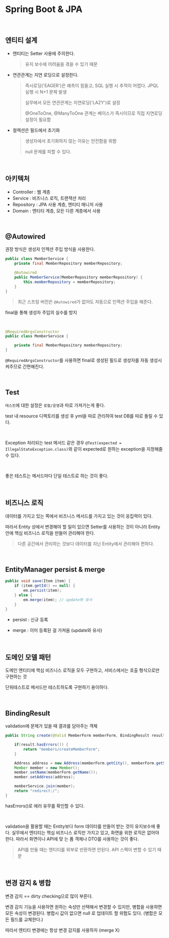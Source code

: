# Spring Boot & JPA

<br>

## 엔티티 설계

- 엔티티는 Setter 사용에 주의한다.

  > 유지 보수에 어려움을 겪을 수 있기 때문

- 연관관계는 지연 로딩으로 설정한다.

  > 즉시로딩('EAGER')은 예측이 힘들고, SQL 실행 시 추적이 어렵다. JPQL 실행 시 N+1 문제 발생
  >
  > 실무에서 모든 연관관계는 지연로딩('LAZY')로 설정
  >
  > @OneToOne, @ManyToOne 관계는 베이스가 즉시이므로 직접 지연로딩 설정이 필요함

- 컬렉션은 필드에서 초기화

  > 생성자에서 초기화하지 않는 이유는 안전함을 위함
  >
  > null 문제를 피할 수 있다.

<br>

## 아키텍처

- Controller : 웹 계층
- Service : 비즈니스 로직, 트랜잭션 처리
- Repository : JPA 사용 계층, 엔티티 매니저 사용
- Domain : 엔티티 계층, 모든 다른 계층에서 사용

<br>

## @Autowired

권장 방식은 생성자 인젝션 주입 방식을 사용한다.

```java
public class MemberService {
    private final MemberRepository memberRepository;

    @Autowired
    public MemberService(MemberRepository memberRepository) {
        this.memberRepository = memberRepository;
    }
}
```

> 최근 스프링 버전은 `@Autowired`가 없어도 자동으로 인젝션 주입을 해준다.

final을 통해 생성자 주입의 실수를 방지

<br>

```java
@RequiredArgsConstructor
public class MemberService {

    private final MemberRepository memberRepository;
}
```

`@RequiredArgsConstructor`를 사용하면 final로 생성된 필드로 생성자를 자동 생성시켜주므로 간편해진다.

<br>

## Test

`테스트`에 대한 설정은 `로컬/운영`과 따로 가져가는게 좋다.

test 내 resource 디렉토리를 생성 후 yml을 따로 관리하여 test DB를 따로 돌릴 수 있다.

<br>

Exception 처리되는 test 메서드 같은 경우 `@Test(expected = IllegalStateException.class)`와 같이 expected로 원하는 exception을 지정해줄 수 있다.

<br>

좋은 테스트는 메서드마다 단일 테스트로 하는 것이 좋다.

<br>

## 비즈니스 로직

데이터를 가지고 있는 쪽에서 비즈니스 메서드를 가지고 있는 것이 응집력이 있다.

따라서 Entity 상에서 변경해야 할 일이 있으면 Setter를 사용하는 것이 아니라 Entity 안에 핵심 비즈니스 로직을 만들어 관리해야 한다.

> 다른 공간에서 관리하는 것보다 데이터를 지닌 Entity에서 관리해야 편하다.

<br>

## EntityManager persist & merge

```java
public void save(Item item) {
    if (item.getId() == null) {
        em.persist(item);
    } else {
        em.merge(item); // update와 유사
    }
}
```

- persist : 신규 등록

- merge : 이미 등록된 걸 가져옴 (update와 유사)

<br>

## 도메인 모델 패턴

도메인 엔티티에 핵심 비즈니스 로직을 모두 구현하고, 서비스에서는 호출 형식으로만 구현하는 것

단위테스트로 메서드만 테스트하도록 구현하기 용이하다.

<br>

## BindingResult

validation에 문제가 있을 때 결과를 담아주는 객체

```java
public String create(@Valid MemberForm memberForm, BindingResult result) {

    if(result.hasErrors()) {
        return "members/createMemberForm";
    }

    Address address = new Address(memberForm.getCity(), memberForm.getStreet(), memberForm.getZipcode());
    Member member = new Member();
    member.setName(memberForm.getName());
    member.setAddress(address);

    memberService.join(member);
    return "redirect:/";
}
```

hasErrors()로 에러 유무를 확인할 수 있다.

<br>

validation을 활용할 때는 Entity보다 form 데이터를 만들어 받는 것이 유지보수에 좋다. 실무에서 엔티티는 핵심 비즈니스 로직만 가지고 있고, 화면을 위한 로직은 없어야 한다. 따라서 화면이나 API에 맞 는 폼 객체나 DTO를 사용하는 것이 좋다.

> API를 만들 때는 엔티티를 외부로 반환하면 안된다. API 스펙이 변할 수 있기 때문

<br>

## 변경 감지 & 병합

변경 감지 == dirty checking으로 많이 부른다.

변경 감지 기능을 사용하면 원하는 속성만 선택해서 변경할 수 있지만, 병합을 사용하면 모든 속성이 변경된다. 병합시 값이 없으면 null 로 업데이트 할 위험도 있다. (병합은 모든 필드를 교체한다.)

따라서 엔티티 변경에는 항상 변경 감지를 사용하자 (merge X)

